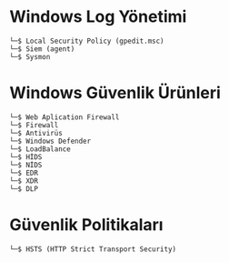 # Windows Log Yönetimi

```
└─$ Local Security Policy (gpedit.msc)
└─$ Siem (agent)
└─$ Sysmon

```

# Windows Güvenlik Ürünleri

```
└─$ Web Aplication Firewall
└─$ Firewall
└─$ Antivirüs
└─$ Windows Defender
└─$ LoadBalance
└─$ HİDS
└─$ NİDS
└─$ EDR
└─$ XDR
└─$ DLP
```

# Güvenlik Politikaları

```
└─$ HSTS (HTTP Strict Transport Security)
```
